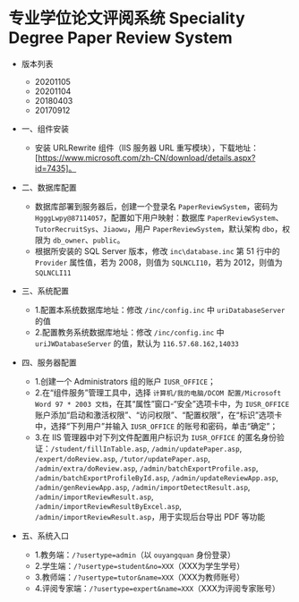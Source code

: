 # 专业学位论文评阅系统 Speciality Degree Paper Review System
+ 版本列表
    * 20201105
    * 20201104
    * 20180403
    * 20170912

+ 一、组件安装
    - 安装 URLRewrite 组件（IIS 服务器 URL 重写模块），下载地址：[https://www.microsoft.com/zh-CN/download/details.aspx?id=7435]。

+ 二、数据库配置
    - 数据库部署到服务器后，创建一个登录名 `PaperReviewSystem`，密码为 `HgggLwpy@87114057`，配置如下用户映射：数据库 `PaperReviewSystem`、`TutorRecruitSys`、`Jiaowu`，用户 `PaperReviewSystem`，默认架构 `dbo`，权限为 `db_owner`、`public`。
    - 根据所安装的 SQL Server 版本，修改 `inc\database.inc` 第 51 行中的 `Provider` 属性值，若为 2008，则值为 `SQLNCLI10`，若为 2012，则值为 `SQLNCLI11`

+ 三、系统配置
    * 1.配置本系统数据库地址：修改 `/inc/config.inc` 中 `uriDatabaseServer` 的值
    * 2.配置教务系统数据库地址：修改 `/inc/config.inc` 中 `uriJWDatabaseServer` 的值，默认为 `116.57.68.162,14033`

+ 四、服务器配置
    * 1.创建一个 Administrators 组的账户 `IUSR_OFFICE`；
    * 2.在“组件服务”管理工具中，选择 `计算机/我的电脑/DCOM 配置/Microsoft Word 97 * 2003 文档`，在其“属性”窗口-“安全”选项卡中，为 `IUSR_OFFICE` 账户添加“启动和激活权限”、“访问权限”、“配置权限”，在“标识”选项卡中，选择“下列用户”并输入 `IUSR_OFFICE` 的账号和密码，单击“确定”；
    * 3.在 IIS 管理器中对下列文件配置用户标识为 `IUSR_OFFICE` 的匿名身份验证：`/student/fillInTable.asp`, `/admin/updatePaper.asp`, `/expert/doReview.asp`, `/tutor/updatePaper.asp`, `/admin/extra/doReview.asp`, `/admin/batchExportProfile.asp`, `/admin/batchExportProfileById.asp`, `/admin/updateReviewApp.asp`, `/admin/genReviewApp.asp`, `/admin/importDetectResult.asp`, `/admin/importReviewResult.asp`, `/admin/importReviewResultByExcel.asp`, `/admin/importReviewResult.asp`，用于实现后台导出 PDF 等功能

+ 五、系统入口
    * 1.教务端：`/?usertype=admin`（以 `ouyangquan` 身份登录）
    * 2.学生端：`/?usertype=student&no=XXX`（XXX为学生学号）
    * 3.教师端：`/?usertype=tutor&name=XXX`（XXX为教师账号）
    * 4.评阅专家端：`/?usertype=expert&name=XXX`（XXX为评阅专家账号）